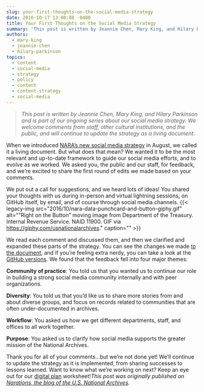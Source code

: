 ```yaml
---
slug: your-first-thoughts-on-the-social-media-strategy
date: 2016-10-17 13:00:08 -0400
title: Your First Thoughts on the Social Media Strategy
summary: 'This post is written by Jeannie Chen, Mary King, and Hilary Parkinson and is part of our ongoing series about our social media strategy. We welcome comments from staff, other cultural institutions, and the public, and will continue to update the strategy as a living document. When we introduced NARA’s new social media strategy in August,'
authors:
  - mary-king
  - jeannie-chen
  - hilary-parkinson
topics:
  - content
  - social-media
  - strategy
  - policy
  - content
  - content-strategy
  - social-media
---
```


> _This post is written by Jeannie Chen, Mary King, and Hilary Parkinson and_ _is part of our ongoing series about our social media strategy. We welcome comments from staff, other cultural institutions, and the public, and will continue to update the strategy as a living document._

When we introduced [NARA’s new social media strategy](http://usnationalarchives.github.io/social-media-strategy/) in August, we called it a living document. But what does that mean? We wanted it to be the most relevant and up-to-date framework to guide our social media efforts, and to evolve as we worked. We asked you, the public and our staff, for feedback, and we’re excited to share the first round of edits we made based on your comments.

We put out a call for suggestions, and we heard lots of ideas! You shared your thoughts with us during in-person and virtual lightning sessions, on GitHub itself, by email, and of course through social media channels. {{< legacy-img src="2016/10/nara-data-punchcard-and-button-giphy.gif" alt="“Right on the Button” moving image from Department of the Treasury. Internal Revenue Service. NAID 11900. GIF via https://giphy.com/usnationalarchives." caption="" >}} 

We read each comment and discussed them, and then we clarified and expanded these parts of the strategy. You can see the changes we made [to the document](http://usnationalarchives.github.io/social-media-strategy/), and if you’re feeling extra nerdy, you can take a look at the [GitHub versions](https://github.com/usnationalarchives/social-media-strategy/commits/gh-pages). We found that the feedback fell into four major themes:

**Community of practice**: You told us that you wanted us to continue our role in building a strong social media community internally and with peer organizations.

**Diversity**: You told us that you’d like us to share more stories from and about diverse groups, and focus on records related to communities that are often under-documented in archives.

**Workflow**: You asked us how we get different departments, staff, and offices to all work together.

**Purpose**: You asked us to clarify how social media supports the greater mission of the National Archives.

Thank you for all of your comments…but we’re not done yet! We’ll continue to update the strategy as it is implemented, from sharing successes to lessons learned. Want to know what we’re working on next? Keep an eye out for our [digital plan](http://usnationalarchives.github.io/social-media-strategy/resources/) worksheet!_This post was originally published on [Narations, the blog of the U.S. National Archives](https://narations.blogs.archives.gov/)._